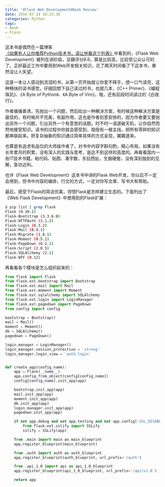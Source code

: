 ```yaml
---
title: '《Flask Web Development》Book Review'
date: 2016-07-14 10:23:30
categories: Python
tags:
- Book
- Flask
---
```


这本书是偶然在一篇博客[《如果有人让你推荐Python技术书，请让他看这个列表》](http://python.jobbole.com/85620/)中看到的，《Flask Web Development》被列在进阶级，豆瓣评分8.6，算是比较高，比较受公众认可的了。正好最近工作中要用到Web开发相关知识，花了两天时间看了下这本书，果然没让人失望。

这是一本让人感动到流泪的书，从第一页开始就让你爱不释手，想一口气读完，这种畅快的读书感觉，仔细回想下自己读过的书，也就几本，《C++ Primer》、《编程珠玑》、《A Byte of Python》、《A Byte of Vim》，哦，还有前段时间读过的《白夜行》。

<!-- more -->

作者循循善诱，先抛出一个问题，然后给出一种解决方案，有时候这种解决方案是最佳的，有时候并不完美，有副作用，这也是作者刻意安排的，因为作者要又要抛出另外一个问题，引出另外一个有意思的话题。时不时一语道破天机，让你自然而然地接受知识。读书的过程中你就会感受到，隐隐有一根主线，把所有零碎的知识都串联起来。把复杂抽象的知识通过简单具体的方式呈现，娓娓道来。

也算是有追求有品位的大师级作者了，对书中内容字斟句酌，精心布局，如果没有长年累月的积累，没有深入的实践与思考，是达不到这样的高度的。再看看国内一些IT技术书籍，粘代码、贴图、凑字数，东拉西扯，生搬硬套，没有深刻独到的见解，急功近利。

也许《Flask Web Development》这本书中讲的Flask Web开发，你以后不一定会用到，但书中内容的编排，行文的方式，一定对你写文章、写书大有帮助。

最后，感受下Flask的简洁优美，领悟Flask是怎样建立生态的。下面列出了《Web Flask Development》中使用到的Flask扩展：

```sh
$ pip list | grep Flask
Flask (0.10.1)
Flask-Bootstrap (3.3.6.0)
Flask-HTTPAuth (3.1.2)
Flask-Login (0.3.2)
Flask-Mail (0.9.1)
Flask-Migrate (1.8.1)
Flask-Moment (0.5.1)
Flask-PageDown (0.2.1)
Flask-Script (2.0.5)
Flask-SQLAlchemy (2.1)
Flask-WTF (0.12)
```

再看看各个模块是怎么组织起来的：
```python
from flask import Flask
from flask.ext.bootstrap import Bootstrap
from flask.ext.mail import Mail
from flask.ext.moment import Moment
from flask.ext.sqlalchemy import SQLAlchemy
from flask.ext.login import LoginManager
from flask.ext.pagedown import PageDown
from config import config

bootstrap = Bootstrap()
mail = Mail()
moment = Moment()
db = SQLAlchemy()
pagedown = PageDown()

login_manager = LoginManager()
login_manager.session_protection = 'strong'
login_manager.login_view = 'auth.login'


def create_app(config_name):
    app = Flask(__name__)
    app.config.from_object(config[config_name])
    config[config_name].init_app(app)

    bootstrap.init_app(app)
    mail.init_app(app)
    moment.init_app(app)
    db.init_app(app)
    login_manager.init_app(app)
    pagedown.init_app(app)

    if not app.debug and not app.testing and not app.config['SSL_DISABLE']:
        from flask.ext.sslify import SSLify
        sslify = SSLify(app)

    from .main import main as main_blueprint
    app.register_blueprint(main_blueprint)

    from .auth import auth as auth_blueprint
    app.register_blueprint(auth_blueprint, url_prefix='/auth')

    from .api_1_0 import api as api_1_0_blueprint
    app.register_blueprint(api_1_0_blueprint, url_prefix='/api/v1.0')

    return app  
```
